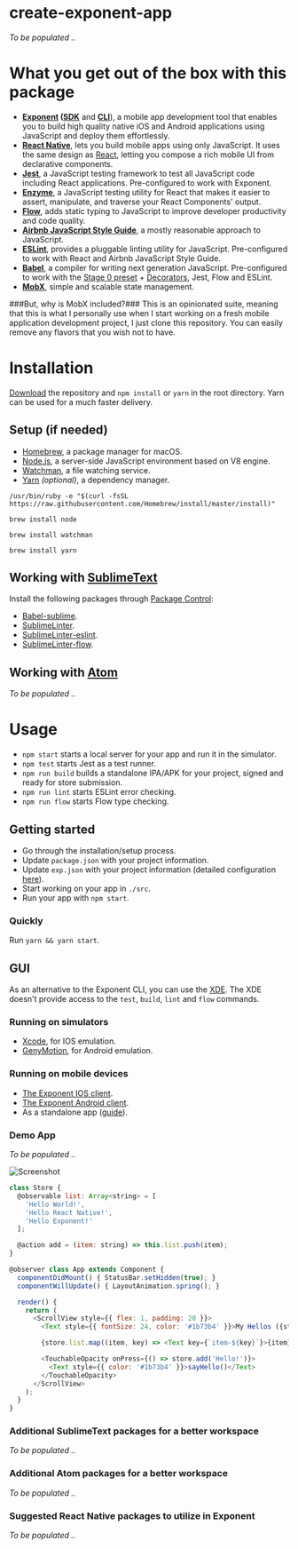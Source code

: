 # create-exponent-app
*To be populated ..*

# What you get out of the box with this package
- **[Exponent](https://getexponent.com) ([SDK](https://docs.getexponent.com/versions/v11.0.0/index.html)** and **[CLI](https://github.com/exponentjs/exp)**), a mobile app development tool that enables you to build high quality native iOS and Android applications using JavaScript and deploy them effortlessly.
- **[React Native](http://facebook.github.io/react-native/releases/0.36/)**, lets you build mobile apps using only JavaScript. It uses the same design as [React](https://facebook.github.io/react/), letting you compose a rich mobile UI from declarative components.
- **[Jest](https://facebook.github.io/jest/)**, a JavaScript testing framework to test all JavaScript code including React applications. Pre-configured to work with Exponent.
- **[Enzyme](https://github.com/airbnb/enzyme)**, a JavaScript testing utility for React that makes it easier to assert, manipulate, and traverse your React Components' output.
- **[Flow](https://flowtype.org)**, adds static typing to JavaScript to improve developer productivity and code quality.
- **[Airbnb JavaScript Style Guide](https://github.com/airbnb/javascript)**, a mostly reasonable approach to JavaScript.
- **[ESLint](http://eslint.org)**, provides a pluggable linting utility for JavaScript. Pre-configured to work with React and Airbnb JavaScript Style Guide.
- **[Babel](https://babeljs.io)**, a compiler for writing next generation JavaScript. Pre-configured to work with the [Stage 0 preset](https://babeljs.io/docs/plugins/preset-stage-0/) + [Decorators](https://github.com/wycats/javascript-decorators), Jest, Flow and ESLint.
- **[MobX](https://github.com/mobxjs/mobx)**, simple and scalable state management.

###But, why is MobX included?###
This is an opinionated suite, meaning that this is what I personally use when I start working on a fresh mobile application development project, I just clone this repository. You can easily remove any flavors that you wish not to have.

# Installation
[Download](https://github.com/sonaye/create-exponent-app/archive/master.zip) the repository and `npm install` or `yarn` in the root directory. Yarn can be used for a much faster delivery.

## Setup (if needed)
- [Homebrew](http://brew.sh), a package manager for macOS.
- [Node.js](https://nodejs.org), a server-side JavaScript environment based on V8 engine.
- [Watchman](https://facebook.github.io/watchman/), a file watching service.
- [Yarn](https://yarnpkg.com) *(optional)*, a dependency manager.

`/usr/bin/ruby -e "$(curl -fsSL https://raw.githubusercontent.com/Homebrew/install/master/install)"`

`brew install node`

`brew install watchman`

`brew install yarn`

## Working with [SublimeText](https://www.sublimetext.com)
Install the following packages through [Package Control](https://packagecontrol.io/installation):
- [Babel-sublime](https://github.com/babel/babel-sublime).
- [SublimeLinter](https://github.com/SublimeLinter/SublimeLinter3).
- [SublimeLinter-eslint](https://github.com/roadhump/SublimeLinter-eslint).
- [SublimeLinter-flow](https://github.com/SublimeLinter/SublimeLinter-flow).

## Working with [Atom](https://atom.io)
*To be populated ..*

# Usage
- `npm start` starts a local server for your app and run it in the simulator.
- `npm test` starts Jest as a test runner.
- `npm run build` builds a standalone IPA/APK for your project, signed and ready for store submission.
- `npm run lint` starts ESLint error checking.
- `npm run flow` starts Flow type checking.

## Getting started
- Go through the installation/setup process.
- Update `package.json` with your project information.
- Update `exp.json` with your project information (detailed configuration [here](https://docs.getexponent.com/versions/v11.0.0/guides/configuration.html)).
- Start working on your app in `./src`.
- Run your app with `npm start`.

### Quickly
Run `yarn && yarn start`.

## GUI
As an alternative to the Exponent CLI, you can use the [XDE](https://docs.getexponent.com/versions/v11.0.0/introduction/xde-tour.html). The XDE doesn't provide access to the `test`, `build`, `lint` and `flow` commands.

### Running on simulators
- [Xcode](https://developer.apple.com/xcode/), for IOS emulation.
- [GenyMotion](https://www.genymotion.com), for Android emulation.

### Running on mobile devices
- [The Exponent IOS client](https://itunes.com/apps/exponent).
- [The Exponent Android client](https://play.google.com/store/apps/details?id=host.exp.exponent).
- As a standalone app ([guide](https://docs.getexponent.com/versions/v11.0.0/guides/building-standalone-apps.html)).

### Demo App
*To be populated ..*

![Screenshot](https://i.imgur.com/DD4MI1I.png)

```javascript
class Store {
  @observable list: Array<string> = [
    'Hello World!',
    'Hello React Native!',
    'Hello Exponent!'
  ];

  @action add = (item: string) => this.list.push(item);
}
```

```javascript
@observer class App extends Component {
  componentDidMount() { StatusBar.setHidden(true); }
  componentWillUpdate() { LayoutAnimation.spring(); }

  render() {
    return (
      <ScrollView style={{ flex: 1, padding: 20 }}>
        <Text style={{ fontSize: 24, color: '#1b73b4' }}>My Hellos ({store.list.length})</Text>

        {store.list.map((item, key) => <Text key={`item-${key}`}>{item}</Text>)}

        <TouchableOpacity onPress={() => store.add('Hello!')}>
          <Text style={{ color: '#1b73b4' }}>sayHello()</Text>
        </TouchableOpacity>
      </ScrollView>
    );
  }
}
```

### Additional SublimeText packages for a better workspace
*To be populated ..*

### Additional Atom packages for a better workspace
*To be populated ..*

### Suggested React Native packages to utilize in Exponent
*To be populated ..*
